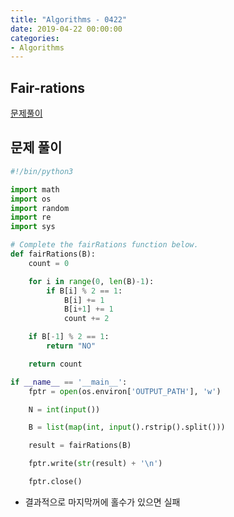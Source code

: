 ```yaml
---
title: "Algorithms - 0422"
date: 2019-04-22 00:00:00
categories:
- Algorithms
---
```


## Fair-rations 
[문제풀이](https://www.hackerrank.com/challenges/fair-rations/problem)

## 문제 풀이
```python 
#!/bin/python3

import math
import os
import random
import re
import sys

# Complete the fairRations function below.
def fairRations(B):
    count = 0

    for i in range(0, len(B)-1):
        if B[i] % 2 == 1:
            B[i] += 1
            B[i+1] += 1
            count += 2

    if B[-1] % 2 == 1:
        return "NO"

    return count 

if __name__ == '__main__':
    fptr = open(os.environ['OUTPUT_PATH'], 'w')

    N = int(input())

    B = list(map(int, input().rstrip().split()))

    result = fairRations(B)

    fptr.write(str(result) + '\n')

    fptr.close()

```
- 결과적으로 마지막꺼에 홀수가 있으면 실패 